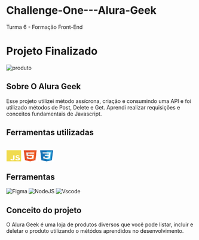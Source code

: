 # Challenge-One---Alura-Geek
Turma 6 - Formação Front-End

# Projeto Finalizado
<img width="927" alt="produto" src="https://github.com/AdrianaRCosta/Challenge-One---Alura-Geek/assets/95719825/aab17999-ef88-4ca0-9efc-e1b03530da52">


## Sobre O Alura Geek
Esse projeto utilizei método assícrona, criação e consumindo uma API e foi utilizado métodos de Post, Delete e Get. 
Aprendi realizar requisições e conceitos fundamentais de Javascript.

## Ferramentas utilizadas 
<div style="display: inline_block"><br>
<img align="center" alt="Rafa-Js" height="30" width="40" src="https://raw.githubusercontent.com/devicons/devicon/master/icons/javascript/javascript-plain.svg">
<img align="center" alt="Rafa-HTML" height="30" width="40" src="https://raw.githubusercontent.com/devicons/devicon/master/icons/html5/html5-original.svg">
<img align="center" alt="Rafa-CSS" height="30" width="40" src="https://raw.githubusercontent.com/devicons/devicon/master/icons/css3/css3-original.svg"> 
</div>

## Ferramentas
![Figma](https://img.shields.io/badge/Figma-696969?style=for-the-badge&logo=figma&logoColor=figma)
![NodeJS](https://img.shields.io/badge/node.js-6DA55F?style=for-the-badge&logo=node.js&logoColor=white)
![Vscode](https://img.shields.io/badge/Vscode-007ACC?style=for-the-badge&logo=visual-studio-code&logoColor=white)

## Conceito do projeto 
O Alura Geek é uma loja de produtos diversos que você pode listar, incluir e deletar o produto utilizando o métódos aprendidos no desenvolvimento. 
